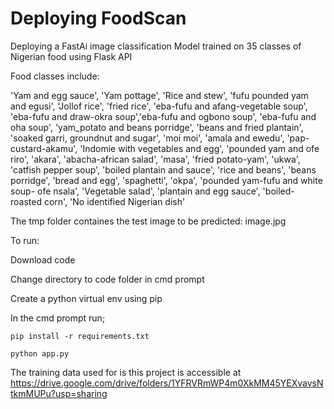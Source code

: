 # Deploying FoodScan 
Deploying a FastAi image classification Model trained on 35 classes of Nigerian food using Flask API

Food classes include:

'Yam and egg sauce', 'Yam pottage', 'Rice and stew', 'fufu pounded yam and egusi', 'Jollof rice', 'fried rice', 'eba-fufu and afang-vegetable soup', 'eba-fufu and draw-okra soup','eba-fufu and ogbono soup', 'eba-fufu and oha soup', 'yam_potato and beans porridge', 'beans and fried plantain', 'soaked garri, groundnut and sugar', 'moi moi', 'amala and ewedu', 'pap-custard-akamu', 'Indomie with vegetables and egg', 'pounded yam and ofe riro', 'akara', 'abacha-african salad', 'masa', 'fried potato-yam', 'ukwa', 'catfish pepper soup', 'boiled plantain and sauce', 'rice and beans', 'beans porridge', 'bread and egg', 'spaghetti', 'okpa', 'pounded yam-fufu and white soup- ofe nsala', 'Vegetable salad', 'plantain and egg sauce', 'boiled-roasted corn', 'No identified Nigerian dish'

The tmp folder containes the test image to be predicted: image.jpg

To run:

Download code

Change directory to code folder in cmd prompt

Create a python virtual env using pip

In the cmd prompt run;

	pip install -r requirements.txt
	
	python app.py

The training data used for is this project is accessible at https://drive.google.com/drive/folders/1YFRVRmWP4m0XkMM45YEXvavsNtkmMUPu?usp=sharing 
